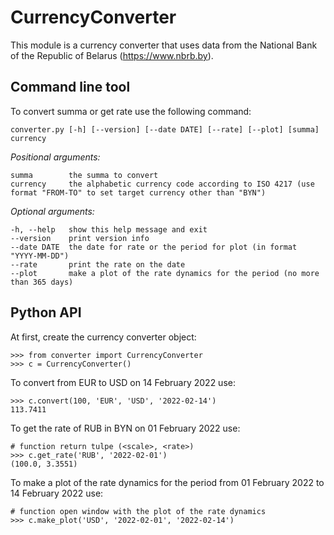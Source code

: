 # CurrencyConverter

This module is a currency converter that uses data from the National Bank of the Republic of Belarus (https://www.nbrb.by).

## Command line tool

To convert summa or get rate use the following command:

    converter.py [-h] [--version] [--date DATE] [--rate] [--plot] [summa] currency

_Positional arguments:_

    summa        the summa to convert
    currency     the alphabetic currency code according to ISO 4217 (use format "FROM-TO" to set target currency other than "BYN")

_Optional arguments:_

    -h, --help   show this help message and exit
    --version    print version info
    --date DATE  the date for rate or the period for plot (in format "YYYY-MM-DD")
    --rate       print the rate on the date
    --plot       make a plot of the rate dynamics for the period (no more than 365 days)

## Python API

At first, create the currency converter object:

    >>> from converter import CurrencyConverter
    >>> c = CurrencyConverter()

To convert from EUR to USD on 14 February 2022 use:

    >>> c.convert(100, 'EUR', 'USD', '2022-02-14')
    113.7411

To get the rate of RUB in BYN on 01 February 2022 use:

    # function return tulpe (<scale>, <rate>)
    >>> c.get_rate('RUB', '2022-02-01')
    (100.0, 3.3551) 

To make a plot of the rate dynamics for the period from 01 February 2022 to 14 February 2022 use:

    # function open window with the plot of the rate dynamics
    >>> c.make_plot('USD', '2022-02-01', '2022-02-14')